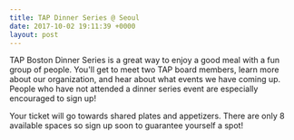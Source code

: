 ```yaml
---
title: TAP Dinner Series @ Seoul
date: 2017-10-02 19:11:39 +0000
layout: post
---
```


<p>TAP Boston Dinner Series is a great way to enjoy a good meal with a fun group of people. You'll get to meet two TAP board members, learn more about our organization, and hear about what events we have coming up. People who have not attended a dinner series event are especially encouraged to sign up!</p>
<p>Your ticket will go towards shared plates and appetizers. There are only 8 available spaces so sign up soon to guarantee yourself a spot!</p>